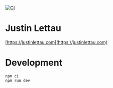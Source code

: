 [![CI](https://github.com/justinlettau/website/workflows/CI/badge.svg)](https://github.com/justinlettau/website/actions)

# Justin Lettau

[https://justinlettau.com](https://justinlettau.com)

# Development

```
npm ci
npm run dev
```
